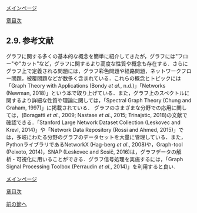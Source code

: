 [メインページ](../../index.markdown)

[章目次](./chap2.md)
## 2.9. 参考文献

グラフに関する多くの基本的な概念を簡単に紹介してきたが，グラフには"フロー"や"カット"など，グラフに関するより高度な性質や概念も存在する．さらにグラフ上で定義される問題には，グラフ彩色問題や経路問題，ネットワークフロー問題，被覆問題などが数多く含まれている．これらの概念とトピックには「Graph
Theory with Applications (Bondy *et al*., n.d.)」「Networks (Newman,
2018)」という本で取り上げている．また，グラフ上のスペクトルに関するより詳細な性質や理論に関しては，「Spectral
Graph Theory (Chung and Graham, 1997)」に掲載されている．
グラフのさまざまな分野での応用に関しては，(Boragatti *et al*., 2009;
Nastase *et al*., 2015; Trinajstic, 2018)の文献で確認できる．「Stanford
Large Network Dataset Collection (Leskovec and Krevl, 2014)」や「Network
Data Repository (Rossi and Ahmed,
2015)」では，多岐にわたる分野のグラフのデータセットを大量に管理している．また，PythonライブラリであるNetworkX
(Hag-berg *et al*., 2008)や，Graph-tool (Peixoto, 2014)，SNAP (Leskovec
and Sosič,
2016)は，グラフデータの解析・可視化に用いることができる．グラフ信号処理を実施するには，「Graph
Signal Processing Toolbox (Perraudin *et al*., 2014)」を利用すると良い．

[メインページ](../../index.markdown)

[章目次](./chap2.md)

[前の節へ](./subsection_08.md)


